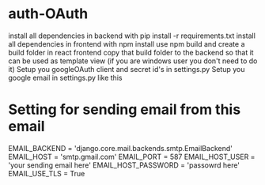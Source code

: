 # auth-OAuth

install all dependencies in backend with pip install -r requirements.txt 
install all dependencies in frontend with npm install
use npm build and create a build folder in react frontend
copy that build folder to the backend so that it can be used as template view (if you are windows user you don't need to do it)
Setup you googleOAuth client and secret id's in settings.py 
Setup you google email in settings.py like this 
# Setting for sending email from this email
EMAIL_BACKEND = 'django.core.mail.backends.smtp.EmailBackend'
EMAIL_HOST = 'smtp.gmail.com'
EMAIL_PORT = 587
EMAIL_HOST_USER = 'your sending email here'
EMAIL_HOST_PASSWORD = 'passowrd here'
EMAIL_USE_TLS = True

